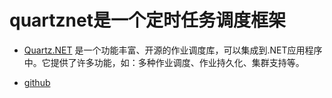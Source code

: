 # quartznet是一个定时任务调度框架

- [Quartz.NET](https://www.quartz-scheduler.net/) 是一个功能丰富、开源的作业调度库，可以集成到.NET应用程序中。它提供了许多功能，如：多种作业调度、作业持久化、集群支持等。

- [github](https://github.com/quartznet/quartznet)
